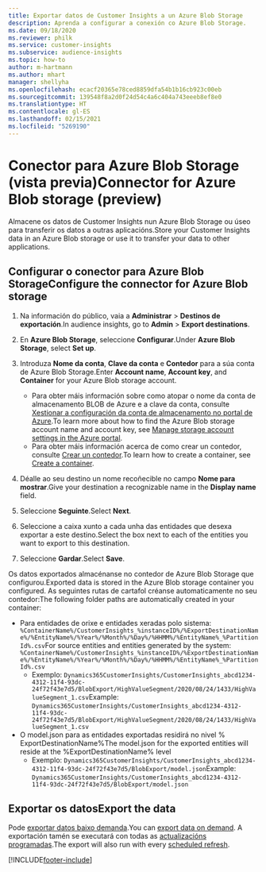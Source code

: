 ```yaml
---
title: Exportar datos de Customer Insights a un Azure Blob Storage
description: Aprenda a configurar a conexión co Azure Blob Storage.
ms.date: 09/18/2020
ms.reviewer: philk
ms.service: customer-insights
ms.subservice: audience-insights
ms.topic: how-to
author: m-hartmann
ms.author: mhart
manager: shellyha
ms.openlocfilehash: ecacf20365e78ced8859dfa54b1b16cb923c00eb
ms.sourcegitcommit: 139548f8a2d0f24d54c4a6c404a743eeeb8ef8e0
ms.translationtype: HT
ms.contentlocale: gl-ES
ms.lasthandoff: 02/15/2021
ms.locfileid: "5269190"
---
```

# <a name="connector-for-azure-blob-storage-preview"></a><span data-ttu-id="dd732-103">Conector para Azure Blob Storage (vista previa)</span><span class="sxs-lookup"><span data-stu-id="dd732-103">Connector for Azure Blob storage (preview)</span></span>

<span data-ttu-id="dd732-104">Almacene os datos de Customer Insights nun Azure Blob Storage ou úseo para transferir os datos a outras aplicacións.</span><span class="sxs-lookup"><span data-stu-id="dd732-104">Store your Customer Insights data in an Azure Blob storage or use it to transfer your data to other applications.</span></span>

## <a name="configure-the-connector-for-azure-blob-storage"></a><span data-ttu-id="dd732-105">Configurar o conector para Azure Blob Storage</span><span class="sxs-lookup"><span data-stu-id="dd732-105">Configure the connector for Azure Blob storage</span></span>

1. <span data-ttu-id="dd732-106">Na información do público, vaia a **Administrar** > **Destinos de exportación**.</span><span class="sxs-lookup"><span data-stu-id="dd732-106">In audience insights, go to **Admin** > **Export destinations**.</span></span>

1. <span data-ttu-id="dd732-107">En **Azure Blob Storage**, seleccione **Configurar**.</span><span class="sxs-lookup"><span data-stu-id="dd732-107">Under **Azure Blob Storage**, select **Set up**.</span></span>

1. <span data-ttu-id="dd732-108">Introduza **Nome da conta**, **Clave da conta** e **Contedor** para a súa conta de Azure Blob Storage.</span><span class="sxs-lookup"><span data-stu-id="dd732-108">Enter **Account name**, **Account key**, and **Container** for your Azure Blob storage account.</span></span>
    - <span data-ttu-id="dd732-109">Para obter máis información sobre como atopar o nome da conta de almacenamento BLOB de Azure e a clave da conta, consulte [Xestionar a configuración da conta de almacenamento no portal de Azure](https://docs.microsoft.com/azure/storage/common/storage-account-manage).</span><span class="sxs-lookup"><span data-stu-id="dd732-109">To learn more about how to find the Azure Blob storage account name and account key, see [Manage storage account settings in the Azure portal](https://docs.microsoft.com/azure/storage/common/storage-account-manage).</span></span>
    - <span data-ttu-id="dd732-110">Para obter máis información acerca de como crear un contedor, consulte [Crear un contedor](https://docs.microsoft.com/azure/storage/blobs/storage-quickstart-blobs-portal#create-a-container).</span><span class="sxs-lookup"><span data-stu-id="dd732-110">To learn how to create a container, see [Create a container](https://docs.microsoft.com/azure/storage/blobs/storage-quickstart-blobs-portal#create-a-container).</span></span>

1. <span data-ttu-id="dd732-111">Déalle ao seu destino un nome recoñecible no campo **Nome para mostrar**.</span><span class="sxs-lookup"><span data-stu-id="dd732-111">Give your destination a recognizable name in the **Display name** field.</span></span>

1. <span data-ttu-id="dd732-112">Seleccione **Seguinte**.</span><span class="sxs-lookup"><span data-stu-id="dd732-112">Select **Next**.</span></span>

1. <span data-ttu-id="dd732-113">Seleccione a caixa xunto a cada unha das entidades que desexa exportar a este destino.</span><span class="sxs-lookup"><span data-stu-id="dd732-113">Select the box next to each of the entities you want to export to this destination.</span></span>

1. <span data-ttu-id="dd732-114">Seleccione **Gardar**.</span><span class="sxs-lookup"><span data-stu-id="dd732-114">Select **Save**.</span></span>

<span data-ttu-id="dd732-115">Os datos exportados almacénanse no contedor de Azure Blob Storage que configurou.</span><span class="sxs-lookup"><span data-stu-id="dd732-115">Exported data is stored in the Azure Blob storage container you configured.</span></span> <span data-ttu-id="dd732-116">As seguintes rutas de cartafol créanse automaticamente no seu contedor:</span><span class="sxs-lookup"><span data-stu-id="dd732-116">The following folder paths are automatically created in your container:</span></span>

- <span data-ttu-id="dd732-117">Para entidades de orixe e entidades xeradas polo sistema: `%ContainerName%/CustomerInsights_%instanceID%/%ExportDestinationName%/%EntityName%/%Year%/%Month%/%Day%/%HHMM%/%EntityName%_%PartitionId%.csv`</span><span class="sxs-lookup"><span data-stu-id="dd732-117">For source entities and entities generated by the system: `%ContainerName%/CustomerInsights_%instanceID%/%ExportDestinationName%/%EntityName%/%Year%/%Month%/%Day%/%HHMM%/%EntityName%_%PartitionId%.csv`</span></span>
  - <span data-ttu-id="dd732-118">Exemplo: `Dynamics365CustomerInsights/CustomerInsights_abcd1234-4312-11f4-93dc-24f72f43e7d5/BlobExport/HighValueSegment/2020/08/24/1433/HighValueSegment_1.csv`</span><span class="sxs-lookup"><span data-stu-id="dd732-118">Example: `Dynamics365CustomerInsights/CustomerInsights_abcd1234-4312-11f4-93dc-24f72f43e7d5/BlobExport/HighValueSegment/2020/08/24/1433/HighValueSegment_1.csv`</span></span>
- <span data-ttu-id="dd732-119">O model.json para as entidades exportadas residirá no nivel % ExportDestinationName%</span><span class="sxs-lookup"><span data-stu-id="dd732-119">The model.json for the exported entities will reside at the %ExportDestinationName% level</span></span>
  - <span data-ttu-id="dd732-120">Exemplo: `Dynamics365CustomerInsights/CustomerInsights_abcd1234-4312-11f4-93dc-24f72f43e7d5/BlobExport/model.json`</span><span class="sxs-lookup"><span data-stu-id="dd732-120">Example: `Dynamics365CustomerInsights/CustomerInsights_abcd1234-4312-11f4-93dc-24f72f43e7d5/BlobExport/model.json`</span></span>

## <a name="export-the-data"></a><span data-ttu-id="dd732-121">Exportar os datos</span><span class="sxs-lookup"><span data-stu-id="dd732-121">Export the data</span></span>

<span data-ttu-id="dd732-122">Pode [exportar datos baixo demanda](export-destinations.md#export-data-on-demand).</span><span class="sxs-lookup"><span data-stu-id="dd732-122">You can [export data on demand](export-destinations.md#export-data-on-demand).</span></span> <span data-ttu-id="dd732-123">A exportación tamén se executará con todas as [actualizacións programadas](system.md#schedule-tab).</span><span class="sxs-lookup"><span data-stu-id="dd732-123">The export will also run with every [scheduled refresh](system.md#schedule-tab).</span></span>


[!INCLUDE[footer-include](../includes/footer-banner.md)]